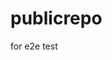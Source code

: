 # publicrepo
for e2e test























































































































































































































































































































































































































































































































































































































































































































































































































































































































































































































































































































































































































































